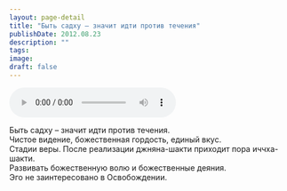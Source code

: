 ```yaml
---
layout: page-detail
title: "Быть садху – значит идти против течения"
publishDate: 2012.08.23
description: ""
tags:
image:
draft: false
---
```


<audio title="2012.08.23 - Быть садху – значит идти против течения.mp3" src="https://filer-api.advayta.org/v1.0/public/files/75878" controls=""></audio>

 Быть садху – значит идти против течения.  
 Чистое видение, божественная гордость, единый вкус.  
 Стадии веры. После реализации джняна-шакти приходит пора иччха-шакти.  
 Развивать божественную волю и божественные деяния.  
 Эго не заинтересовано в Освобождении.  

  
